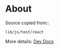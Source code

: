 # About

Source copied from::

    lib/js/test/react

More details: [Dev Docs](https://odys-z.github.io/Anclient/dev/issues.html#react-issue-13991-invalid-hood-call)
